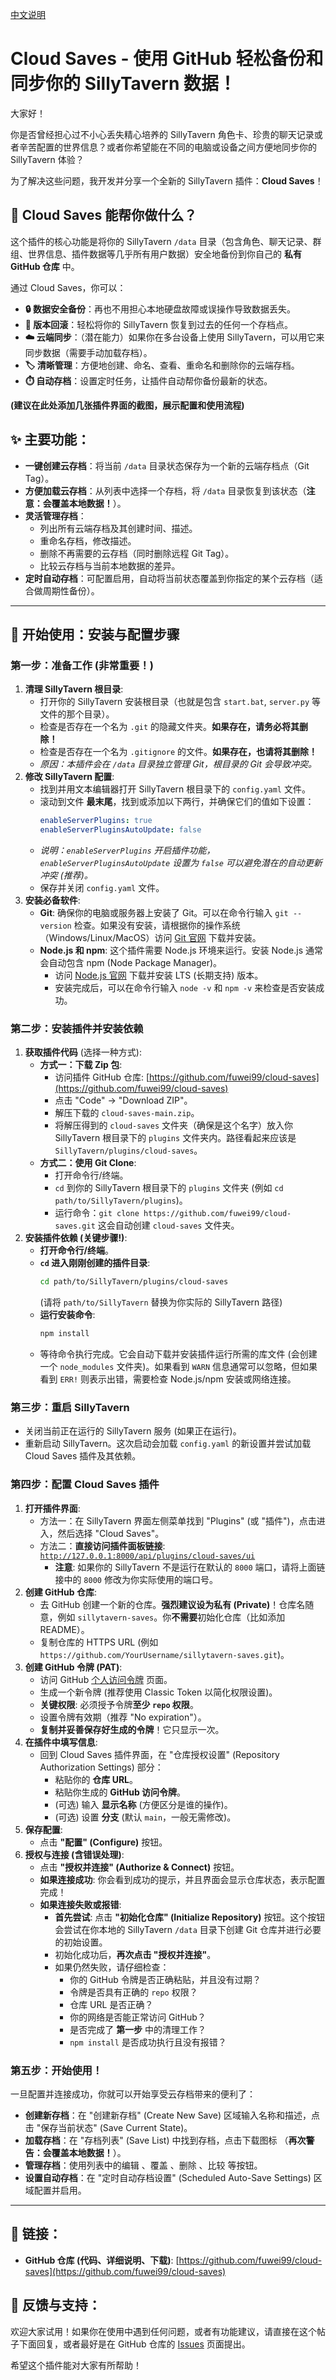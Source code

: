 [中文说明](./README.md)
# Cloud Saves - 使用 GitHub 轻松备份和同步你的 SillyTavern 数据！

大家好！

你是否曾经担心过不小心丢失精心培养的 SillyTavern 角色卡、珍贵的聊天记录或者辛苦配置的世界信息？或者你希望能在不同的电脑或设备之间方便地同步你的 SillyTavern 体验？

为了解决这些问题，我开发并分享一个全新的 SillyTavern 插件：**Cloud Saves**！

## 🌟 Cloud Saves 能帮你做什么？

这个插件的核心功能是将你的 SillyTavern `/data` 目录（包含角色、聊天记录、群组、世界信息、插件数据等几乎所有用户数据）安全地备份到你自己的 **私有 GitHub 仓库** 中。

通过 Cloud Saves，你可以：

*   **🔒 数据安全备份**：再也不用担心本地硬盘故障或误操作导致数据丢失。
*   **🔄 版本回滚**：轻松将你的 SillyTavern 恢复到过去的任何一个存档点。
*   **☁️ 云端同步**：（潜在能力）如果你在多台设备上使用 SillyTavern，可以用它来同步数据（需要手动加载存档）。
*   **🏷️ 清晰管理**：方便地创建、命名、查看、重命名和删除你的云端存档。
*   **⏱️ 自动存档**：设置定时任务，让插件自动帮你备份最新的状态。

**(建议在此处添加几张插件界面的截图，展示配置和使用流程)**

## ✨ 主要功能：

*   **一键创建云存档**：将当前 `/data` 目录状态保存为一个新的云端存档点（Git Tag）。
*   **方便加载云存档**：从列表中选择一个存档，将 `/data` 目录恢复到该状态（**注意：会覆盖本地数据！**）。
*   **灵活管理存档**：
    *   列出所有云端存档及其创建时间、描述。
    *   重命名存档，修改描述。
    *   删除不再需要的云存档（同时删除远程 Git Tag）。
    *   比较云存档与当前本地数据的差异。
*   **定时自动存档**：可配置启用，自动将当前状态覆盖到你指定的某个云存档（适合做周期性备份）。

---

## 🚀 开始使用：安装与配置步骤

### 第一步：准备工作 (非常重要！)

1.  **清理 SillyTavern 根目录**:
    *   打开你的 SillyTavern 安装根目录（也就是包含 `start.bat`, `server.py` 等文件的那个目录）。
    *   检查是否存在一个名为 `.git` 的隐藏文件夹。**如果存在，请务必将其删除！**
    *   检查是否存在一个名为 `.gitignore` 的文件。**如果存在，也请将其删除！**
    *   *原因：本插件会在 `/data` 目录独立管理 Git，根目录的 Git 会导致冲突。*
2.  **修改 SillyTavern 配置**:
    *   找到并用文本编辑器打开 SillyTavern 根目录下的 `config.yaml` 文件。
    *   滚动到文件 **最末尾**，找到或添加以下两行，并确保它们的值如下设置：
        ```yaml
        enableServerPlugins: true
        enableServerPluginsAutoUpdate: false
        ```
    *   *说明：`enableServerPlugins` 开启插件功能，`enableServerPluginsAutoUpdate` 设置为 `false` 可以避免潜在的自动更新冲突 (推荐)。*
    *   保存并关闭 `config.yaml` 文件。
3.  **安装必备软件**:
    *   **Git**: 确保你的电脑或服务器上安装了 Git。可以在命令行输入 `git --version` 检查。如果没有安装，请根据你的操作系统（Windows/Linux/MacOS）访问 [Git 官网](https://git-scm.com/downloads) 下载并安装。
    *   **Node.js 和 npm**: 这个插件需要 Node.js 环境来运行。安装 Node.js 通常会自动包含 npm (Node Package Manager)。
        *   访问 [Node.js 官网](https://nodejs.org/) 下载并安装 LTS (长期支持) 版本。
        *   安装完成后，可以在命令行输入 `node -v` 和 `npm -v` 来检查是否安装成功。

### 第二步：安装插件并安装依赖

1.  **获取插件代码** (选择一种方式):
    *   **方式一：下载 Zip 包**:
        *   访问插件 GitHub 仓库: [https://github.com/fuwei99/cloud-saves](https://github.com/fuwei99/cloud-saves)
        *   点击 "Code" -> "Download ZIP"。
        *   解压下载的 `cloud-saves-main.zip`。
        *   将解压得到的 `cloud-saves` 文件夹（确保是这个名字）放入你 SillyTavern 根目录下的 `plugins` 文件夹内。路径看起来应该是 `SillyTavern/plugins/cloud-saves`。
    *   **方式二：使用 Git Clone**:
        *   打开命令行/终端。
        *   `cd` 到你的 SillyTavern 根目录下的 `plugins` 文件夹 (例如 `cd path/to/SillyTavern/plugins`)。
        *   运行命令：`git clone https://github.com/fuwei99/cloud-saves.git` 这会自动创建 `cloud-saves` 文件夹。
2.  **安装插件依赖 (关键步骤!)**:
    *   **打开命令行/终端**。
    *   **`cd` 进入刚刚创建的插件目录**:
        ```bash
        cd path/to/SillyTavern/plugins/cloud-saves
        ```
        (请将 `path/to/SillyTavern` 替换为你实际的 SillyTavern 路径)
    *   **运行安装命令**:
        ```bash
        npm install
        ```
    *   等待命令执行完成。它会自动下载并安装插件运行所需的库文件 (会创建一个 `node_modules` 文件夹)。如果看到 `WARN` 信息通常可以忽略，但如果看到 `ERR!` 则表示出错，需要检查 Node.js/npm 安装或网络连接。

### 第三步：重启 SillyTavern

*   关闭当前正在运行的 SillyTavern 服务 (如果正在运行)。
*   重新启动 SillyTavern。这次启动会加载 `config.yaml` 的新设置并尝试加载 Cloud Saves 插件及其依赖。

### 第四步：配置 Cloud Saves 插件

1.  **打开插件界面**:
    *   方法一：在 SillyTavern 界面左侧菜单找到 "Plugins" (或 "插件")，点击进入，然后选择 "Cloud Saves"。
    *   方法二：**直接访问插件面板链接**: [`http://127.0.0.1:8000/api/plugins/cloud-saves/ui`](http://127.0.0.1:8000/api/plugins/cloud-saves/ui)
        *   **注意**: 如果你的 SillyTavern 不是运行在默认的 `8000` 端口，请将上面链接中的 `8000` 修改为你实际使用的端口号。
2.  **创建 GitHub 仓库**:
    *   去 GitHub 创建一个新的仓库。**强烈建议设为私有 (Private)**！仓库名随意，例如 `sillytavern-saves`。你**不需要**初始化仓库（比如添加 README）。
    *   复制仓库的 HTTPS URL (例如 `https://github.com/YourUsername/sillytavern-saves.git`)。
3.  **创建 GitHub 令牌 (PAT)**:
    *   访问 GitHub [个人访问令牌](https://github.com/settings/tokens) 页面。
    *   生成一个新令牌 (推荐使用 Classic Token 以简化权限设置)。
    *   **关键权限**: 必须授予令牌**至少 `repo` 权限**。
    *   设置令牌有效期（推荐 "No expiration"）。
    *   **复制并妥善保存好生成的令牌**！它只显示一次。
4.  **在插件中填写信息**:
    *   回到 Cloud Saves 插件界面，在 "仓库授权设置" (Repository Authorization Settings) 部分：
        *   粘贴你的 **仓库 URL**。
        *   粘贴你生成的 **GitHub 访问令牌**。
        *   (可选) 输入 **显示名称** (方便区分是谁的操作)。
        *   (可选) 设置 **分支** (默认 `main`，一般无需修改)。
5.  **保存配置**:
    *   点击 **"配置" (Configure)** 按钮。
6.  **授权与连接 (含错误处理)**:
    *   点击 **"授权并连接" (Authorize & Connect)** 按钮。
    *   **如果连接成功**: 你会看到成功的提示，并且界面会显示仓库状态，表示配置完成！
    *   **如果连接失败或报错**:
        *   **首先尝试**: 点击 **"初始化仓库" (Initialize Repository)** 按钮。这个按钮会尝试在你本地的 SillyTavern `/data` 目录下创建 Git 仓库并进行必要的初始设置。
        *   初始化成功后，**再次点击 "授权并连接"**。
        *   如果仍然失败，请仔细检查：
            *   你的 GitHub 令牌是否正确粘贴，并且没有过期？
            *   令牌是否具有正确的 `repo` 权限？
            *   仓库 URL 是否正确？
            *   你的网络是否能正常访问 GitHub？
            *   是否完成了 **第一步** 中的清理工作？
            *   `npm install` 是否成功执行且没有报错？

### 第五步：开始使用！

一旦配置并连接成功，你就可以开始享受云存档带来的便利了：

*   **创建新存档**：在 "创建新存档" (Create New Save) 区域输入名称和描述，点击 "保存当前状态" (Save Current State)。
*   **加载存档**：在 "存档列表" (Save List) 中找到存档，点击下载图标 <i class="bi bi-cloud-download"></i>（**再次警告：会覆盖本地数据！**）。
*   **管理存档**：使用列表中的编辑 <i class="bi bi-pencil"></i>、覆盖 <i class="bi bi-upload"></i>、删除 <i class="bi bi-trash"></i>、比较 <i class="bi bi-file-diff"></i> 等按钮。
*   **设置自动存档**：在 "定时自动存档设置" (Scheduled Auto-Save Settings) 区域配置并启用。

---

## 🔗 链接：

*   **GitHub 仓库 (代码、详细说明、下载)**: [https://github.com/fuwei99/cloud-saves](https://github.com/fuwei99/cloud-saves)

## 💬 反馈与支持：

欢迎大家试用！如果你在使用中遇到任何问题，或者有功能建议，请直接在这个帖子下面回复，或者最好是在 GitHub 仓库的 [Issues](https://github.com/fuwei99/cloud-saves/issues) 页面提出。

希望这个插件能对大家有所帮助！
